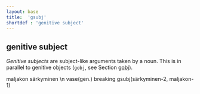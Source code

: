 ```yaml
---
layout: base
title:  'gsubj'
shortdef : 'genitive subject'
---
```


## genitive subject <a name="sec-gsubj"></a>

*Genitive subjects* are subject-like arguments taken by a noun. This is in parallel to genitive objects (`gobj`, see Section [gobj](#sec-gobj)). 
<!-- %% \footnote{Due to genitive subjects being For further discussion on subjects and objects of nouns, see Section [gsubj-gobj](#sec-gsubj-gobj). -->


<!-- fname:gsubj.pdf -->
<div class="sd-parse">
maljakon särkyminen \n vase(gen.) breaking
gsubj(särkyminen-2, maljakon-1)
</div>


